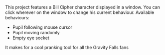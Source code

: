 This project features a Bill Cipher character displayed in a window.
You can click wherever on the window to change his current behaviour.
Available behaviours:

- Pupil following mouse cursor
- Pupil moving randomly
- Empty eye socket

It makes for a cool pranking tool for all the Gravity Falls fans
